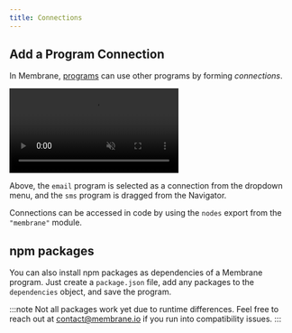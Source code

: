 ```yaml
---
title: Connections
---
```


## Add a Program Connection

In Membrane, [programs](/concepts/programs/) can use other programs by forming _connections_.

<video src="/cloud-assets/add-connections.mp4" muted autoplay controls></video>

Above, the `email` program is selected as a connection from the dropdown menu, and the `sms` program is dragged from the Navigator.

Connections can be accessed in code by using the `nodes` export from the `"membrane"` module.

<!-- TODO: ## Add a Granular Dependency -->

## npm packages

You can also install npm packages as dependencies of a Membrane program. Just create a `package.json` file, add any packages to the `dependencies` object, and save the program.

:::note
Not all packages work yet due to runtime differences. Feel free to reach out at [contact@membrane.io](mailto:contact@membrane.io) if you run into compatibility issues.
:::
